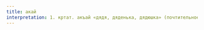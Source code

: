 ```yaml
---
title: акай
interpretation: 1. кртат. акъай «дядя, дяденька, дядюшка» (почтительное обращение к старшим); 2. тюрк. папа, отец (обращение к отцу); 3. РПН
---
```

